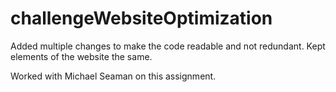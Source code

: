 # challengeWebsiteOptimization

Added multiple changes to make the code readable and not redundant.
Kept elements of the website the same.

Worked with Michael Seaman on this assignment.
